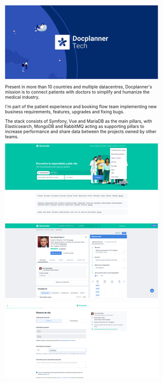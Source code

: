 ![Docplanner](/content/projects/dp.jpg)

Present in more than 10 countries and multiple datacentres, Docplanner's mission is to connect patients with doctors to simplify and humanize the medical industry.

I'm part of the patient experience and booking flow team implementing new business requirements, features, upgrades and fixing bugs.

The stack consists of Symfony, Vue and MariaDB as the main pillars, with Elasticsearch, MongoDB and RabbitMQ acting as supporting pillars to increase performance and share data between the projects owned by other teams.

![Landing](/content/projects/dp-landing.png)

![Doctor Profile](/content/projects/dp-profile.png)

![Booking Flow](/content/projects/dp-booking.png)
